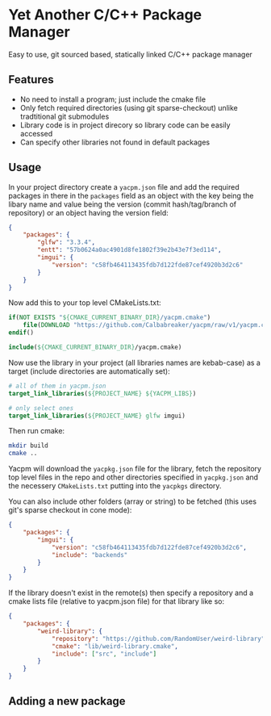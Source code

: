 # Yet Another C/C++ Package Manager

Easy to use, git sourced based, statically linked C/C++ package manager

## Features

-   No need to install a program; just include the cmake file
-   Only fetch required directories (using git sparse-checkout) unlike tradtitional git submodules
-   Library code is in project direcory so library code can be easily accessed
-   Can specify other libraries not found in default packages

## Usage

In your project directory create a `yacpm.json` file and add the required
packages in there in the `packages` field as an object with the key being the
libary name and value being the version (commit hash/tag/branch of repository)
or an object having the version field:

```json
{
    "packages": {
        "glfw": "3.3.4",
        "entt": "57b0624a0ac4901d8fe1802f39e2b43e7f3ed114",
        "imgui": {
            "version": "c58fb464113435fdb7d122fde87cef4920b3d2c6"
        }
    }
}
```

Now add this to your top level CMakeLists.txt:

```cmake
if(NOT EXISTS "${CMAKE_CURRENT_BINARY_DIR}/yacpm.cmake")
    file(DOWNLOAD "https://github.com/Calbabreaker/yacpm/raw/v1/yacpm.cmake" "${CMAKE_CURRENT_BINARY_DIR}/yacpm.cmake")
endif()

include(${CMAKE_CURRENT_BINARY_DIR}/yacpm.cmake)
```

Now use the library in your project (all libraries names are kebab-case) as a
target (include directories are automatically set):

```cmake
# all of them in yacpm.json
target_link_libraries(${PROJECT_NAME} ${YACPM_LIBS})

# only select ones
target_link_libraries(${PROJECT_NAME} glfw imgui)
```

Then run cmake:

```sh
mkdir build
cmake ..
```

Yacpm will download the `yacpkg.json` file for the library, fetch the
repository top level files in the repo and other directories specified in
`yacpkg.json` and the necessery `CMakeLists.txt` putting into the `yacpkgs`
directory.

You can also include other folders (array or string) to be fetched (this uses
git's sparse checkout in cone mode):

```json
{
    "packages": {
        "imgui": {
            "version": "c58fb464113435fdb7d122fde87cef4920b3d2c6",
            "include": "backends"
        }
    }
}
```

If the library doesn't exist in the remote(s) then specify a repository and a
cmake lists file (relative to yacpm.json file) for that library like so:

```json
{
    "packages": {
        "weird-library": {
            "repository": "https://github.com/RandomUser/weird-library",
            "cmake": "lib/weird-library.cmake",
            "include": ["src", "include"]
        }
    }
}
```

## Adding a new package
